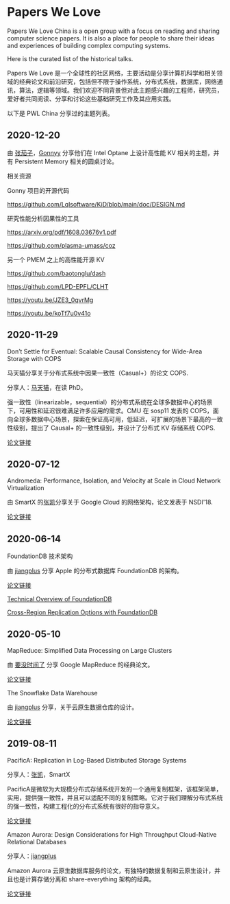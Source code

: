 # Papers We Love

Papers We Love China is a open group with a focus on reading and sharing computer science papers. It is also a place for people to share their ideas and experiences of building complex computing systems.

Here is the curated list of the historical talks.

Papers We Love 是一个全球性的社区网络，主要活动是分享计算机科学和相关领域的经典论文和前沿研究，包括但不限于操作系统，分布式系统，数据库，网络通讯，算法，逻辑等领域。我们欢迎不同背景但对此主题感兴趣的工程师，研究员，爱好者共同阅读、分享和讨论这些基础研究工作及其应用实践。

以下是 PWL China 分享过的主题列表。

## 2020-12-20

由 [张茄子](https://github.com/shanzi)，[Gonnyy](https://github.com/Lqlsoftware) 分享他们在 Intel Optane 上设计高性能 KV 相关的主题，并有 Persistent Memory 相关的圆桌讨论。

相关资源

Gonny 项目的开源代码

https://github.com/Lqlsoftware/KiD/blob/main/doc/DESIGN.md

研究性能分析因果性的工具

https://arxiv.org/pdf/1608.03676v1.pdf

https://github.com/plasma-umass/coz

另一个 PMEM 之上的高性能开源 KV

https://github.com/baotonglu/dash

https://github.com/LPD-EPFL/CLHT

https://youtu.be/JZE3_0qvrMg

https://youtu.be/koTf7u0v41o

## 2020-11-29

Don’t Settle for Eventual:
Scalable Causal Consistency for Wide-Area Storage with COPS

马天猫分享关于分布式系统中因果一致性（Casual+）的论文 COPS.

分享人：[马天猫](https://github.com/MiracleMa)，在读 PhD。

强一致性（linearizable，sequential）的分布式系统在全球多数据中心的场景下，可用性和延迟很难满足许多应用的需求。CMU 在 sosp11 发表的 COPS，面向全球多数据中心场景，探索在保证高可用，低延迟，可扩展的场景下最高的一致性级别，提出了 Causal+ 的一致性级别，并设计了分布式 KV 存储系统 COPS.

[论文链接](https://www.cs.cmu.edu/~dga/papers/cops-sosp2011.pdf)

## 2020-07-12

Andromeda: Performance, Isolation, and Velocity
at Scale in Cloud Network Virtualization

由 SmartX 的[张凯](http://github.com/kylezh)分享关于 Google Cloud 的网络架构，论文发表于 NSDI'18.

[论文链接](https://www.usenix.org/system/files/conference/nsdi18/nsdi18-dalton.pdf)

## 2020-06-14

FoundationDB 技术架构

由 [jiangplus](https://github.com/jiangplus) 分享 Apple 的分布式数据库 FoundationDB 的架构。

[论文链接](https://arxiv.org/pdf/1901.04452)

[Technical Overview of FoundationDB](https://www.youtube.com/watch?v=EMwhsGsxfPU)

[Cross-Region Replication Options with FoundationDB](https://www.youtube.com/watch?v=fN25ERr5nck)

## 2020-05-10

MapReduce: Simplified Data Processing on Large Clusters

由 [要没时间了](https://github.com/fengzixu) 分享 Google MapReduce 的经典论文。

[论文链接](https://research.google.com/archive/mapreduce-osdi04.pdf)

The Snowflake Data Warehouse

由 [jiangplus](https://github.com/jiangplus) 分享，关于云原生数据仓库的设计。

[论文链接](http://info.snowflake.net/rs/252-RFO-227/images/Snowflake_SIGMOD.pdf)

## 2019-08-11

PacificA: Replication in Log-Based Distributed Storage Systems 

分享人：[张凯](http://github.com/kylezh)，SmartX

PacificA是微软为大规模分布式存储系统开发的一个通用复制框架，该框架简单，实用，提供强一致性，并且可以适配不同的复制策略。它对于我们理解分布式系统的强一致性，构建工程化的分布式系统有很好的指导意义。

[论文链接](https://www.microsoft.com/en-us/research/wp-content/uploads/2008/02/tr-2008-25.pdf)

Amazon Aurora: Design Considerations for High Throughput Cloud-Native Relational Databases 

分享人：[jiangplus](https://github.com/jiangplus)

Amazon Aurora 云原生数据库服务的论文，有独特的数据复制和云原生设计，并且也是计算存储分离和 share-everything 架构的经典。

[论文链接](https://awsmedia.awsstatic-china.com/blog/2017/aurora-design-considerations-paper.pdf)




